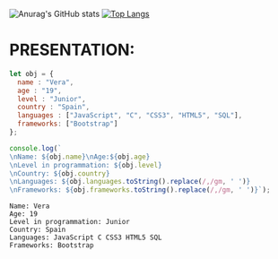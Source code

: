 ![Anurag's GitHub stats](https://github-readme-stats.vercel.app/api?username=vera0011&show_icons=true&theme=merko)
[![Top Langs](https://github-readme-stats.vercel.app/api/top-langs/?username=vera0011&layout=compact)](https://github.com/anuraghazra/github-readme-stats) 
# __PRESENTATION:__
``` js
let obj = {
  name : "Vera",
  age : "19",
  level : "Junior",
  country : "Spain",
  languages : ["JavaScript", "C", "CSS3", "HTML5", "SQL"],
  frameworks: ["Bootstrap"]
};

console.log(`
\nName: ${obj.name}\nAge:${obj.age}
\nLevel in programmation: ${obj.level}
\nCountry: ${obj.country}
\nLanguages: ${obj.languages.toString().replace(/,/gm, ' ')}
\nFrameworks: ${obj.frameworks.toString().replace(/,/gm, ' ')}`);

```
```
Name: Vera
Age: 19
Level in programmation: Junior
Country: Spain
Languages: JavaScript C CSS3 HTML5 SQL
Frameworks: Bootstrap
```
